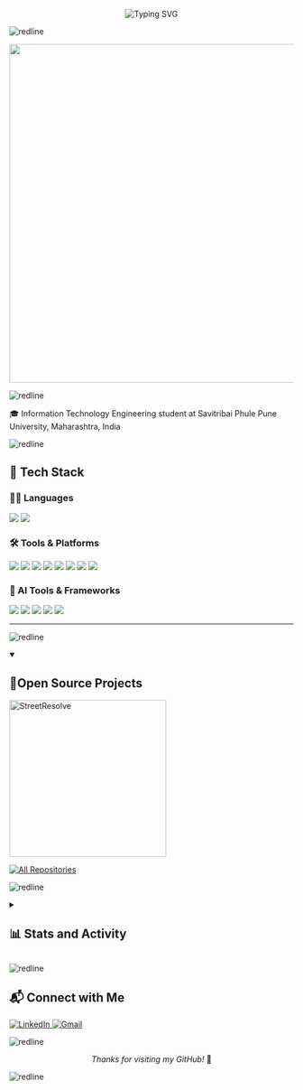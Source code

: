 <!-- Animated Typing Header -->
<p align="center">
  <img src="https://readme-typing-svg.demolab.com?font=IBM+Plex+Mono&weight=500&size=22&pause=1000&color=2F80ED&center=true&vCenter=true&width=800&lines=Hello%2C+I'm+Atharv;Information+Technology+Engineering+Student;Exploring+AI;Japanese+L+%F0%9F%87%AF%F0%9F%87%B5;Welcome+to+my+GitHub+Profile" alt="Typing SVG" />
</p>

![redline](https://github.com/user-attachments/assets/cc6c89b3-6661-4cd6-b236-27a1ad42b331)

<p align="center">
  <img src="https://github.com/Anmol-Baranwal/Cool-GIFs-For-GitHub/assets/74038190/7d484dc9-68a9-4ee6-a767-aea59035c12d" width="600">
</p>

![redline](https://github.com/user-attachments/assets/cc6c89b3-6661-4cd6-b236-27a1ad42b331)

🎓 Information Technology Engineering student at Savitribai Phule Pune University, Maharashtra, India  

![redline](https://github.com/user-attachments/assets/cc6c89b3-6661-4cd6-b236-27a1ad42b331)


## 🧰 Tech Stack  

### 👨‍💻 Languages  
<p>
  <img src="https://img.shields.io/badge/python-3670A0?style=for-the-badge&logo=python&logoColor=ffdd54"/>
  <img src="https://img.shields.io/badge/c++-%2300599C.svg?style=for-the-badge&logo=c%2B%2B&logoColor=white"/>
</p>

### 🛠 Tools & Platforms  
<p>
  <img src="https://img.shields.io/badge/GitHub-181717.svg?style=for-the-badge&logo=github&logoColor=white"/>
  <img src="https://img.shields.io/badge/GIT-E44C30?style=for-the-badge&logo=git&logoColor=white"/>
  <img src="https://img.shields.io/badge/Bootstrap-563D7C.svg?style=for-the-badge&logo=bootstrap&logoColor=white"/>
  <img src="https://img.shields.io/badge/Colab-F9AB00.svg?style=for-the-badge&logo=googlecolab&color=525252"/>
  <img src="https://img.shields.io/badge/VSCode-0078D4.svg?style=for-the-badge&logo=visual%20studio%20code&logoColor=white"/>
  <img src="https://img.shields.io/badge/PyCharm-000000.svg?style=for-the-badge&logo=PyCharm&logoColor=white"/>
  <img src="https://img.shields.io/badge/Notion-000000.svg?style=for-the-badge&logo=notion&logoColor=white"/>
  <img src="https://img.shields.io/badge/Canva-00C4CC.svg?style=for-the-badge&logo=Canva&logoColor=white"/>
</p>

### 🤖 AI Tools & Frameworks  
<p>
  <img src="https://img.shields.io/badge/ChatGPT-74aa9c?style=for-the-badge&logo=openai&logoColor=white"/>
  <img src="https://img.shields.io/badge/Claude-343541?style=for-the-badge&logo=Anthropic&logoColor=white"/>
  <img src="https://img.shields.io/badge/Gemini-4285F4?style=for-the-badge&logo=google&logoColor=white"/>
  <img src="https://img.shields.io/badge/Perplexity-000000?style=for-the-badge&logo=perplexity&logoColor=088F8F"/>
  <img src="https://img.shields.io/badge/Copilot-0A0A0A?style=for-the-badge&logo=github&logoColor=green"/>
</p>

---

![redline](https://github.com/user-attachments/assets/cc6c89b3-6661-4cd6-b236-27a1ad42b331)

<details open> 
  <summary><h2>📘Open Source Projects</h2></summary>

  <!-- Pinned Repo Cards -->
  <p align="left">
  <a href="https://github.com/atharv2515/StreetResolve">
    <img width="278" src="https://denvercoder1-github-readme-stats.vercel.app/api/pin/?username=atharv2515&repo=StreetResolve&theme=react&bg_color=1F222E&title_color=1c81ce&hide_border=true&icon_color=F8D866&show_icons=false" alt="StreetResolve"/>
  </a>
  </p>

  <!-- All Repositories Badge -->
  <p align="left">
    <a href="https://github.com/atharv2515?tab=repositories&sort=stargazers">
      <img alt="All Repositories" title="All Repositories" src="https://custom-icon-badges.demolab.com/badge/-Click%20Here%20For%20All%20My%20Repos-1F222E?style=for-the-badge&logoColor=white&logo=repo"/>
    </a>
  </p>
</details>

![redline](https://github.com/user-attachments/assets/cc6c89b3-6661-4cd6-b236-27a1ad42b331)

<details> 
  <summary><h2>📊 Stats and Activity</h2></summary>

  <h3>🔥 Streak Stats</h3>

  <!-- GitHub Readme Streak Stats -->
  <p align="center">
    <a href="https://github.com/atharv2515">
    <img title="🔥 Get streak stats for your profile at git.io/streak-stats" 
       alt="atharv2515's streak" 
       src="https://streak-stats.demolab.com?user=atharv2515&theme=dark&hide_border=true&date_format=M%20j%5B%2C%20Y%5D"/>
    </a>
  <p/>
    <p>🔥 Get streak stats for your profile at <a href="https://git.io/streak-stats">git.io/streak-stats</a></p>
  </p>

  <h3>💻 GitHub Profile Stats</h3>

  <!-- GitHub Stats -->
  <img alt="atharv2515's Github Stats" src="https://denvercoder1-github-readme-stats.vercel.app/api/?username=atharv2515&show_icons=true&include_all_commits=true&count_private=true&theme=dark&hide_border=true" height="192px"/>
  <img alt="atharv2515's Top Languages" src="https://denvercoder1-github-readme-stats.vercel.app/api/top-langs/?username=atharv2515&langs_count=8&layout=compact&theme=dark&hide_border=true" height="192px"/>
  <br/>

  <b>Note:</b> Top languages is only a metric of the languages my public code consists of and doesn't reflect experience or skill level.
  
  <!-- GitHub Activity Graph -->
  [![atharv's github activity graph](https://github-readme-activity-graph.vercel.app/graph?username=atharv2515&bg_color=0d0e12&color=1c81ce&line=0f1129&point=079ae4&area=true&hide_border=true)](https://github.com/ashutosh00710/github-readme-activity-graph)

</details>

![redline](https://github.com/user-attachments/assets/cc6c89b3-6661-4cd6-b236-27a1ad42b331)

## 📬 Connect with Me

 <p align="left">
  <a href="https://www.linkedin.com/in/atharv-shirke2515">
    <img src="https://img.shields.io/badge/LinkedIn-0077B5?style=for-the-badge&logo=linkedin&logoColor=white" alt="LinkedIn">
  </a>
  <a href="mailto:atharvshirke2515@gmail.com">
    <img src="https://img.shields.io/badge/Gmail-D14836?style=for-the-badge&logo=gmail&logoColor=white" alt="Gmail">
  </a>
</p>

![redline](https://github.com/user-attachments/assets/cc6c89b3-6661-4cd6-b236-27a1ad42b331)

<p align="center"><i>Thanks for visiting my GitHub!</i> 🚀</p>

![redline](https://github.com/user-attachments/assets/cc6c89b3-6661-4cd6-b236-27a1ad42b331)
